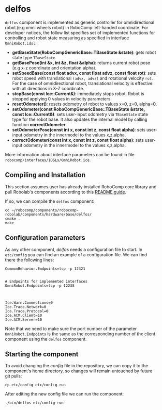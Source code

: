 # delfos

`delfos` component is implemented as generic controller for omnidirectional robot (e.g omni wheels robot) in RoboComp left-handed coordinate. For developer notices, the follow list specifies set of implemented functions for controlling and robot state measuring as specified in interface `OmniRobot.idsl`:

- **getBaseState(RoboCompGenericBase::TBaseState  &state)**: gets robot state type `TBaseState`.
- **getBasePose(int  &x,  int  &z,  float  &alpha)**: returns current robot pose (e.g x-z coordinate and orientation alpha).
- **setSpeedBase(const float  advx, const float advz, const float  rot)**: sets robot speed with translational `(advx, advz)` and rotational velocity `rot`. For the case of omnidirectional robot, translational velocity is effective with all directions in X-Z coordinate.  
- **stopBase(const Ice::Current&)**: immediately stops robot. Robot is stopped applying 0 values in velocity parameters.
- **resetOdometer()**: resets odometry of robot to values x=0, z=0, alpha=0.
- **setOdometer(const RoboCompGenericBase::TBaseState  &state, const Ice::Current&)**: sets user-input odometry via `TBaseState` state type for the robot base. It also updates the internal model by calling function **correctOdometer**.
- **setOdometerPose(const int  x, const int  z, const float  alpha)**: sets user-input odometry in the innermodel to the values x,z,alpha.
- **correctOdometer(const int  x, const int  z, const float  alpha)**: sets user-input odometry in the innermodel to the values x,z,alpha.

More information about interface parameters can be found in file `robocomp/interfaces/IDSLs/OmniRobot.ice`.

## Compiling and Installation

This section assumes user has already installed RoboComp core library and pull Robolab's components according to this [README guide](https://github.com/robocomp/robocomp).

If so, we can compile the `delfos` component:
```
cd ~/robocomp/components/robocomp-robolab/components/hardware/base/delfos/
cmake .
make
```

## Configuration parameters
As any other component, *delfos*
needs a configuration file to start. In `etc/config` you can find an example of a configuration file. We can find there the following lines:

```
CommonBehavior.Endpoints=tcp -p 12321


# Endpoints for implemented interfaces
OmniRobot.Endpoints=tcp -p 12238



Ice.Warn.Connections=0
Ice.Trace.Network=0
Ice.Trace.Protocol=0
Ice.ACM.Client=10
Ice.ACM.Server=10
```

Note that we need to make sure the port number of the parameter `OmniRobot.Endpoints` is the same as the corresponding number of the client component using the `delfos` component.

## Starting the component
To avoid changing the *config* file in the repository, we can copy it to the component's home directory, so changes will remain untouched by future git pulls:

```
cp etc/config etc/config-run
```

After editing the new config file we can run the component:

```
./bin/delfos etc/config-run
```
